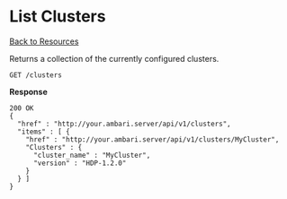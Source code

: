 List Clusters
=====

[Back to Resources](index.md#resources)

Returns a collection of the currently configured clusters.

    GET /clusters

**Response**

    200 OK
    {
      "href" : "http://your.ambari.server/api/v1/clusters",
      "items" : [ {
        "href" : "http://your.ambari.server/api/v1/clusters/MyCluster",
        "Clusters" : {
          "cluster_name" : "MyCluster",
          "version" : "HDP-1.2.0"
        }
      } ]
    }
